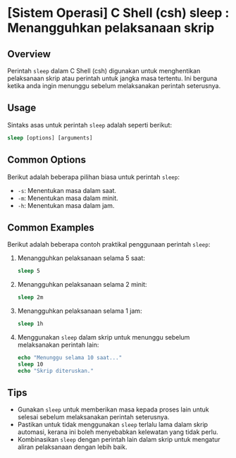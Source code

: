 # [Sistem Operasi] C Shell (csh) sleep <Penggunaan setara>: Menangguhkan pelaksanaan skrip

## Overview
Perintah `sleep` dalam C Shell (csh) digunakan untuk menghentikan pelaksanaan skrip atau perintah untuk jangka masa tertentu. Ini berguna ketika anda ingin menunggu sebelum melaksanakan perintah seterusnya.

## Usage
Sintaks asas untuk perintah `sleep` adalah seperti berikut:

```csh
sleep [options] [arguments]
```

## Common Options
Berikut adalah beberapa pilihan biasa untuk perintah `sleep`:

- `-s`: Menentukan masa dalam saat.
- `-m`: Menentukan masa dalam minit.
- `-h`: Menentukan masa dalam jam.

## Common Examples
Berikut adalah beberapa contoh praktikal penggunaan perintah `sleep`:

1. Menangguhkan pelaksanaan selama 5 saat:
   ```csh
   sleep 5
   ```

2. Menangguhkan pelaksanaan selama 2 minit:
   ```csh
   sleep 2m
   ```

3. Menangguhkan pelaksanaan selama 1 jam:
   ```csh
   sleep 1h
   ```

4. Menggunakan `sleep` dalam skrip untuk menunggu sebelum melaksanakan perintah lain:
   ```csh
   echo "Menunggu selama 10 saat..."
   sleep 10
   echo "Skrip diteruskan."
   ```

## Tips
- Gunakan `sleep` untuk memberikan masa kepada proses lain untuk selesai sebelum melaksanakan perintah seterusnya.
- Pastikan untuk tidak menggunakan `sleep` terlalu lama dalam skrip automasi, kerana ini boleh menyebabkan kelewatan yang tidak perlu.
- Kombinasikan `sleep` dengan perintah lain dalam skrip untuk mengatur aliran pelaksanaan dengan lebih baik.